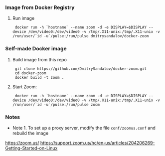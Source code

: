 ### Image from Docker Registry

1. Run image

        docker run -h `hostname` --name zoom -d -e DISPLAY=$DISPLAY --device /dev/video0:/dev/video0 -v /tmp/.X11-unix:/tmp/.X11-unix -v /run/user/`id -u`/pulse:/run/pulse dmitrysandalov/docker-zoom

### Self-made Docker image

1. Build image from this repo

        git clone https://github.com/DmitrySandalov/docker-zoom.git
        cd docker-zoom
        docker build -t zoom .

2. Start Zoom:

        docker run -h `hostname` --name zoom -d -e DISPLAY=$DISPLAY --device /dev/video0:/dev/video0 -v /tmp/.X11-unix:/tmp/.X11-unix -v /run/user/`id -u`/pulse:/run/pulse zoom

### Notes

* Note 1. To set up a proxy server, modify the file `conf/zoomus.conf` and rebuild the image

https://zoom.us/
https://support.zoom.us/hc/en-us/articles/204206269-Getting-Started-on-Linux
